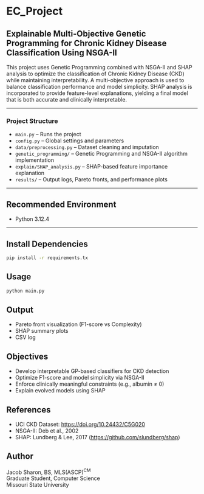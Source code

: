 # EC_Project

## Explainable Multi-Objective Genetic Programming for Chronic Kidney Disease Classification Using NSGA-II

This project uses Genetic Programming combined with NSGA-II and SHAP analysis to optimize the classification of Chronic Kidney Disease (CKD) while maintaining interpretability. A multi-objective approach is used to balance classification performance and model simplicity. SHAP analysis is incorporated to provide feature-level explanations, yielding a final model that is both accurate and clinically interpretable.

---

### Project Structure

- `main.py` – Runs the project
- `config.py` – Global settings and parameters
- `data/preprocessing.py` – Dataset cleaning and imputation
- `genetic_programming/` – Genetic Programming and NSGA-II algorithm implementation
- `explain/SHAP_analysis.py` – SHAP-based feature importance explanation
- `results/` – Output logs, Pareto fronts, and performance plots

---

## Recommended Environment

- Python 3.12.4

---

## Install Dependencies

```bash
pip install -r requirements.tx
```

## Usage
```bash
python main.py
```

## Output
- Pareto front visualization (F1-score vs Complexity)
- SHAP summary plots
- CSV log

## Objectives 
- Develop interpretable GP-based classifiers for CKD detection
- Optimize F1-score and model simplicity via NSGA-II
- Enforce clinically meaningful constraints (e.g., albumin ≠ 0)
- Explain evolved models using SHAP

## References
- UCI CKD Dataset: https://doi.org/10.24432/C5G020
- NSGA-II: Deb et al., 2002
- SHAP: Lundberg & Lee, 2017 (https://github.com/slundberg/shap)

## Author
Jacob Sharon, BS, MLS(ASCP)<sup>CM</sup>  
Graduate Student, Computer Science  
Missouri State University
